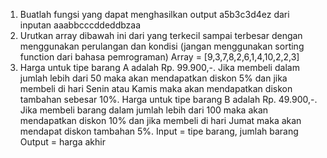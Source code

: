 1. Buatlah fungsi yang dapat menghasilkan output a5b3c3d4ez dari
   inputan aaabbcccddeddbzaa
2. Urutkan array dibawah ini dari yang terkecil sampai terbesar dengan
   menggunakan perulangan dan kondisi (jangan menggunakan
   sorting function dari bahasa pemrograman)
   Array = [9,3,7,8,2,6,1,4,10,2,2,3]
3. Harga untuk tipe barang A adalah Rp. 99.900,-. Jika membeli dalam
   jumlah lebih dari 50 maka akan mendapatkan diskon 5% dan jika
   membeli di hari Senin atau Kamis maka akan mendapatkan diskon
   tambahan sebesar 10%.
   Harga untuk tipe barang B adalah Rp. 49.900,-. Jika membeli barang
   dalam jumlah lebih dari 100 maka akan mendapatkan diskon 10%
   dan jika membeli di hari Jumat maka akan mendapat diskon
   tambahan 5%.
   Input = tipe barang, jumlah barang
   Output = harga akhir
